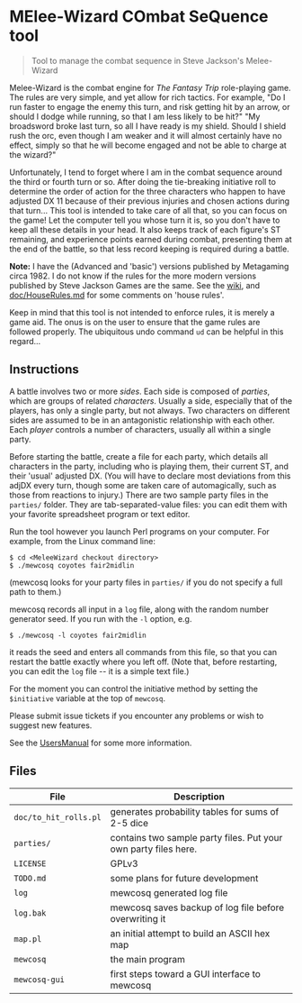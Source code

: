 # MElee-Wizard COmbat SeQuence tool
> Tool to manage the combat sequence in Steve Jackson's Melee-Wizard

Melee-Wizard is the combat engine for *The Fantasy Trip* role-playing game.
The rules are very simple, and yet allow for rich tactics.  For example,
"Do I run faster
to engage the enemy this turn, and risk getting hit by an arrow, or should I
dodge while running, so that I am less likely to be hit?"
"My broadsword broke
last turn, so all I have ready is my shield.  Should I shield
rush the orc, even though I am weaker and it will almost certainly have no
effect, simply so that he will become engaged and not be able to charge at
the wizard?"

Unfortunately, I tend to forget where I am in the combat sequence around the
third or fourth turn or so.  After doing the tie-breaking initiative roll to
determine the order of action for the three characters who happen to have
adjusted DX 11 because of their previous injuries and chosen actions during
that turn...  This tool is intended to take care of all that, so you can
focus on the game!  Let the computer tell you whose turn it is, so you don't
have to keep all these details in your head.
It also keeps track of each figure's ST remaining, and experience points earned during combat, presenting
them at the end of the battle, so that less record keeping is required
during a battle.

**Note:** I have the (Advanced and 'basic') versions published by Metagaming circa 1982.  I
  do not know if the rules for the more modern versions published by Steve
  Jackson Games are the same.  See the
  [wiki](https://github.com/d-rideout/MeleeWizard/wiki "repository wiki"),
  and [doc/HouseRules.md](doc/HouseRules.md "House Rules documentation") for some comments on 'house rules'.

Keep in mind that this tool is not intended to enforce rules, it is merely a
game aid.  The onus is on the user to ensure that the game rules are followed
properly.  The ubiquitous undo command `ud` can be helpful in this regard...

## Instructions

A battle involves two or more *sides*.  Each side is composed of *parties*,
which are groups of related *characters*.  Usually a side, especially that of
the players, has only a single party, but not always.  Two characters on
different sides are assumed to be in an antagonistic relationship with each
other.  Each *player* controls a number of characters, usually all within a
single party.

Before starting the battle, create a file for each party, which details all
characters in the party, including who is playing them, their current ST, and
their 'usual' adjusted DX.  (You will have to declare most deviations from this
adjDX every turn, though some are taken care of automagically, such as those
from reactions to injury.)
There are two sample party files in the `parties/` folder.
They are tab-separated-value files: you can edit them with your favorite
spreadsheet program or text editor.

Run the tool however you launch Perl programs on your computer.  For
example, from the Linux command line:
```
$ cd <MeleeWizard checkout directory>
$ ./mewcosq coyotes fair2midlin
```
(mewcosq looks for your party files in `parties/` if you do not specify a
full path to them.)

mewcosq records all input in a `log` file, along with the random number generator
seed.  If you run with the `-l` option, e.g.
```
$ ./mewcosq -l coyotes fair2midlin
```
it reads the seed and enters all commands from this file, so that you can
restart the battle exactly where you left off.  (Note that, before
restarting, you can edit the `log` file -- it is a simple text file.)

For the moment you can control the initiative method by setting the
`$initiative` variable at the top of `mewcosq`.

Please submit issue tickets if you encounter any problems or wish to suggest
new features.

See the [UsersManual](doc/UsersManual.md) for some more information.

## Files

<!-- trying to get it to underline column headers below -->
__File__ | __Description__
---- | -----------
`doc/to_hit_rolls.pl` | generates probability tables for sums of 2-5 dice
`parties/` | contains two sample party files.  Put your own party files here.
`LICENSE` | GPLv3
`TODO.md` | some plans for future development
`log`	  | mewcosq generated log file
`log.bak` | mewcosq saves backup of log file before overwriting it
`map.pl`  | an initial attempt to build an ASCII hex map
`mewcosq` | the main program
`mewcosq-gui` | first steps toward a GUI interface to mewcosq
